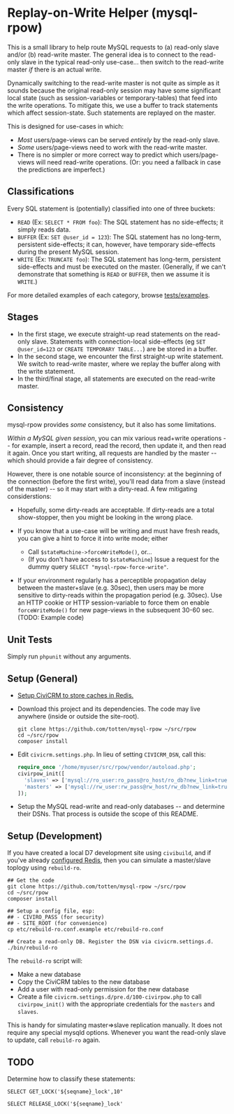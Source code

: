 # Replay-on-Write Helper (mysql-rpow)

This is a small library to help route MySQL requests to (a) read-only slave
and/or (b) read-write master.  The general idea is to connect to the
read-only slave in the typical read-only use-case...  then switch to the
read-write master *if* there is an actual write.

Dynamically switching to the read-write master is not quite as simple as it
sounds because the original read-only session may have some significant local
state (such as session-variables or temporary-tables) that feed into the
write operations. To mitigate this, we use a buffer to track statements
which affect session-state. Such statements are replayed on the master.

This is designed for use-cases in which:

* *Most* users/page-views can be served *entirely* by the read-only slave.
* *Some* users/page-views need to work with the read-write master.
* There is no simpler or more correct way to predict which users/page-views will need read-write operations.
  (Or: you need a fallback in case the predictions are imperfect.)

## Classifications

Every SQL statement is (potentially) classified into one of three buckets:

* `READ` (Ex: `SELECT * FROM foo`): The SQL statement has no side-effects; it simply reads data.
* `BUFFER` (Ex: `SET @user_id = 123`): The SQL statement has no long-term, persistent side-effects; it can,
  however, have temporary side-effects during the present MySQL session.
* `WRITE` (Ex: `TRUNCATE foo`): The SQL statement has long-term, persistent side-effects and must be
   executed on the master. (Generally, if we can't demonstrate that something is `READ` or `BUFFER`,
   then we assume it is `WRITE`.)

For more detailed examples of each category, browse [tests/examples](tests/examples).

## Stages

* In the first stage, we execute straight-up read statements on the read-only slave.
  Statements with connection-local side-effects (eg `SET @user_id=123` or `CREATE TEMPORARY TABLE...`)
  are be stored in a buffer.
* In the second stage, we encounter the first straight-up write statement.
  We switch to read-write master, where we replay the buffer along with the write statement.
* In the third/final stage, all statements are executed on the read-write master.

## Consistency

mysql-rpow provides *some* consistency, but it also has some limitations.

*Within a MySQL given session*, you can mix various read+write operations --
for example, insert a record, read the record, then update it, and then read
it again.  Once you start writing, all requests are handled by the master --
which should provide a fair degree of consistency.

However, there is one notable source of inconsistency: at the beginning of
the connection (before the first write), you'll read data from a slave
(instead of the master) -- so it may start with a dirty-read. A few
mitigating considerstions:

* Hopefully, some dirty-reads are acceptable.  If dirty-reads are a total show-stopper, then you
  might be looking in the wrong place.

* If you know that a use-case will be writing and must have fresh reads, you can give a hint
  to force it into write mode; either
    * Call `$stateMachine->forceWriteMode()`, or...
    * (If you don't have access to `$stateMachine`) Issue a request for the dummy query
      `SELECT "mysql-rpow-force-write"`.

* If your environment regularly has a perceptible propagation delay between the master+slave (e.g.  30sec), then users
  may be more sensitive to dirty-reads within the propagation period (e.g.  30sec).  Use an HTTP cookie or HTTP
  session-variable to force them on enable `forceWriteMode()` for new page-views in the subsequent 30-60 sec.  (TODO:
  Example code)

## Unit Tests

Simply run `phpunit` without any arguments.

## Setup (General)

* [Setup CiviCRM to store caches in Redis.](https://docs.civicrm.org/sysadmin/en/latest/setup/cache/)

* Download this project and its dependencies. The code may live anywhere
  (inside or outside the site-root).

  ```
  git clone https://github.com/totten/mysql-rpow ~/src/rpow
  cd ~/src/rpow
  composer install
  ```

* Edit `civicrm.settings.php`. In lieu of setting `CIVICRM_DSN`, call this:
  ```php
  require_once '/home/myuser/src/rpow/vendor/autoload.php';
  civirpow_init([
    'slaves' => ['mysql://ro_user:ro_pass@ro_host/ro_db?new_link=true'],
    'masters' => ['mysql://rw_user:rw_pass@rw_host/rw_db?new_link=true'],
  ]);
  ```

* Setup the MySQL read-write and read-only databases -- and determine their
  DSNs.  That process is outside the scope of this README.

## Setup (Development)

If you have created a local D7 development site using `civibuild`, and if you've already
[configured Redis](https://docs.civicrm.org/sysadmin/en/latest/setup/cache/), then you can simulate
a master/slave toplogy using `rebuild-ro`.

```
## Get the code
git clone https://github.com/totten/mysql-rpow ~/src/rpow
cd ~/src/rpow
composer install

## Setup a config file, esp:
## - CIVIRO_PASS (for security)
## - SITE_ROOT (for convenience)
cp etc/rebuild-ro.conf.example etc/rebuild-ro.conf

## Create a read-only DB. Register the DSN via civicrm.settings.d.
./bin/rebuild-ro
```

The `rebuild-ro` script will:

* Make a new database
* Copy the CiviCRM tables to the new database
* Add a user with read-only permission for the new database
* Create a file `civicrm.settings.d/pre.d/100-civirpow.php` 
  to call `civirpow_init()` with the appropriate credentials
  for the `masters` and `slaves`.

This is handy for simulating master=>slave replication manually. It does
not require any special mysqld options. Whenever you want the read-only
slave to update, call `rebuild-ro` again.

## TODO

Determine how to classify these statements:

```
SELECT GET_LOCK('${seqname}_lock',10"

SELECT RELEASE_LOCK('${seqname}_lock'
```
